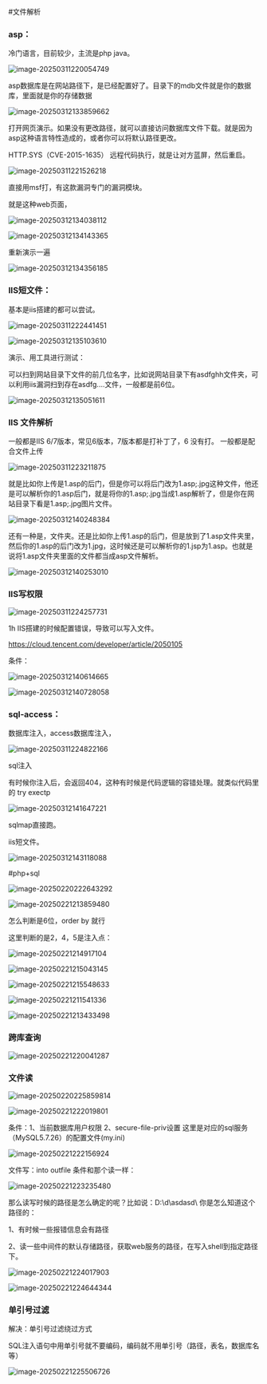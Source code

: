

#文件解析

### asp：

冷门语言，目前较少，主流是php java。

![image-20250311220054749](https://cdn.jsdelivr.net/gh/maybeyjb/blue-team/img/202506161621994.png)

 asp数据库是在网站路径下，是已经配置好了。目录下的mdb文件就是你的数据库，里面就是你的存储数据



![image-20250312133859662](https://cdn.jsdelivr.net/gh/maybeyjb/blue-team/img/202506161621995.png)

 打开网页演示。如果没有更改路径，就可以直接访问数据库文件下载。就是因为asp这种语言特性造成的，或者你可以将默认路径更改。

HTTP.SYS（CVE-2015-1635）   远程代码执行，就是让对方蓝屏，然后重启。

![image-20250311221526218](https://cdn.jsdelivr.net/gh/maybeyjb/blue-team/img/202506161621996.png)

直接用msf打，有这款漏洞专门的漏洞模块。

就是这种web页面，

![image-20250312134038112](https://cdn.jsdelivr.net/gh/maybeyjb/blue-team/img/202506161621997.png)

![image-20250312134143365](https://cdn.jsdelivr.net/gh/maybeyjb/blue-team/img/202506161621998.png)

 重新演示一遍

![image-20250312134356185](https://cdn.jsdelivr.net/gh/maybeyjb/blue-team/img/202506161621999.png)

### IIS短文件：

  基本是iis搭建的都可以尝试。

![image-20250311222441451](https://cdn.jsdelivr.net/gh/maybeyjb/blue-team/img/202506161621000.png)

![image-20250312135103610](https://cdn.jsdelivr.net/gh/maybeyjb/blue-team/img/202506161621001.png)

演示、用工具进行测试：

可以扫到网站目录下文件的前几位名字，比如说网站目录下有asdfghh文件夹，可以利用iis漏洞扫到存在asdfg....文件，一般都是前6位。

![image-20250312135051611](https://cdn.jsdelivr.net/gh/maybeyjb/blue-team/img/202506161621002.png)

### IIS 文件解析

一般都是IIS  6/7版本，常见6版本，7版本都是打补丁了，6 没有打。         一般都是配合文件上传

![image-20250311223211875](https://cdn.jsdelivr.net/gh/maybeyjb/blue-team/img/202506161621003.png)

  就是比如你上传是1.asp的后门，但是你可以将后门改为1.asp;.jpg这种文件，他还是可以解析你的1.asp后门，就是将你的1.asp;.jpg当成1.asp解析了，但是你在网站目录下看是1.asp;.jpg图片文件。

![image-20250312140248384](https://cdn.jsdelivr.net/gh/maybeyjb/blue-team/img/202506161621004.png)

还有一种是，文件夹。还是比如你上传1.asp的后门，但是放到了1.asp文件夹里，然后你的1.asp的后门改为1.jpg，这时候还是可以解析你的1.jsp为1.asp。也就是说将1.asp文件夹里面的文件都当成asp文件解析。

![image-20250312140253010](https://cdn.jsdelivr.net/gh/maybeyjb/blue-team/img/202506161621005.png)



### IIS写权限

![image-20250311224257731](https://cdn.jsdelivr.net/gh/maybeyjb/blue-team/img/202506161621006.png)

1h  IIS搭建的时候配置错误，导致可以写入文件。

https://cloud.tencent.com/developer/article/2050105

条件：

![image-20250312140614665](https://cdn.jsdelivr.net/gh/maybeyjb/blue-team/img/202506161621007.png)

![image-20250312140728058](https://cdn.jsdelivr.net/gh/maybeyjb/blue-team/img/202506161621008.png)



### sql-access：

数据库注入，access数据库注入，

![image-20250311224822166](https://cdn.jsdelivr.net/gh/maybeyjb/blue-team/img/202506161621009.png)

 sql注入

有时候你注入后，会返回404，这种有时候是代码逻辑的容错处理。就类似代码里的  try  exectp

![image-20250312141647221](https://cdn.jsdelivr.net/gh/maybeyjb/blue-team/img/202506161621010.png)

sqlmap直接跑。

 iis短文件。

![image-20250312143118088](https://cdn.jsdelivr.net/gh/maybeyjb/blue-team/img/202506161621011.png)



#php+sql



![image-20250220222643292](https://cdn.jsdelivr.net/gh/maybeyjb/blue-team/img/202506161621012.png)

![image-20250221213859480](https://cdn.jsdelivr.net/gh/maybeyjb/blue-team/img/202506161621013.png)

怎么判断是6位，order by 就行

这里判断的是2，4，5是注入点：

![image-20250221214917104](https://cdn.jsdelivr.net/gh/maybeyjb/blue-team/img/202506161621014.png)

![image-20250221215043145](https://cdn.jsdelivr.net/gh/maybeyjb/blue-team/img/202506161621015.png)

![image-20250221215548633](https://cdn.jsdelivr.net/gh/maybeyjb/blue-team/img/202506161621016.png)



![image-20250221211541336](https://cdn.jsdelivr.net/gh/maybeyjb/blue-team/img/202506161621017.png)

![image-20250221213433498](https://cdn.jsdelivr.net/gh/maybeyjb/blue-team/img/202506161621018.png)

### 跨库查询

![image-20250221220041287](https://cdn.jsdelivr.net/gh/maybeyjb/blue-team/img/202506161621019.png)



### 文件读

![image-20250220225859814](https://cdn.jsdelivr.net/gh/maybeyjb/blue-team/img/202506161621020.png)



![image-20250221222019801](https://cdn.jsdelivr.net/gh/maybeyjb/blue-team/img/202506161621021.png)

条件：1、当前数据库用户权限 	2、secure-file-priv设置 这里是对应的sql服务（MySQL5.7.26）的配置文件(my.ini)

![image-20250221222156924](https://cdn.jsdelivr.net/gh/maybeyjb/blue-team/img/202506161621022.png)

文件写：into outfile 条件和那个读一样：

![image-20250221223235480](https://cdn.jsdelivr.net/gh/maybeyjb/blue-team/img/202506161621023.png)



那么读写时候的路径是怎么确定的呢？比如说：D:\d\asdasd\ 你是怎么知道这个路径的：

1、有时候一些报错信息会有路径

2、读一些中间件的默认存储路径，获取web服务的路径，在写入shell到指定路径下。

![image-20250221224017903](https://cdn.jsdelivr.net/gh/maybeyjb/blue-team/img/202506161621024.png)

![image-20250221224644344](https://cdn.jsdelivr.net/gh/maybeyjb/blue-team/img/202506161621025.png)

### 单引号过滤

解决：单引号过滤绕过方式

SQL注入语句中用单引号就不要编码，编码就不用单引号（路径，表名，数据库名等）

![image-20250221225506726](https://cdn.jsdelivr.net/gh/maybeyjb/blue-team/img/202506161621026.png)












